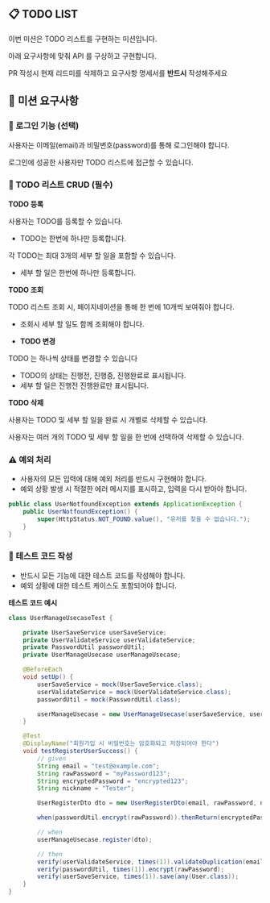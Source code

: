 ## 📋 TODO LIST
이번 미션은 TODO 리스트를 구현하는 미션입니다.

아래 요구사항에 맞춰 API 를 구상하고 구현합니다.

PR 작성시 현재 리드미를 삭제하고 요구사항 명세서를 **반드시** 작성해주세요  

## 🎯 미션 요구사항

### 🔑 로그인 기능 (선택)

사용자는 이메일(email)과 비밀번호(password)를 통해 로그인해야 합니다.

로그인에 성공한 사용자만 TODO 리스트에 접근할 수 있습니다.

### 📌 TODO 리스트 CRUD (필수)

**TODO 등록**

사용자는 TODO를 등록할 수 있습니다.
- TODO는 한번에 하나만 등록합니다.

각 TODO는 최대 3개의 세부 할 일을 포함할 수 있습니다.
- 세부 할 일은 한번에 하나만 등록합니다.

**TODO 조회**

TODO 리스트 조회 시, 페이지네이션을 통해 한 번에 10개씩 보여줘야 합니다.
- 조회시 세부 할 일도 함께 조회해야 합니다.

- **TODO 변경**

TODO 는 하나씩 상태를 변경할 수 있습니다
- TODO의 상태는 진행전, 진행중, 진행완료로 표시됩니다.
- 세부 할 일은 진행전 진행완료만 표시됩니다.

**TODO 삭제**

사용자는 TODO 및 세부 할 일을 완료 시 개별로 삭제할 수 있습니다.

사용자는 여러 개의 TODO 및 세부 할 일을 한 번에 선택하여 삭제할 수 있습니다.

### ⚠️ 예외 처리

- 사용자의 모든 입력에 대해 예외 처리를 반드시 구현해야 합니다.
- 예외 상황 발생 시 적절한 에러 메시지를 표시하고, 입력을 다시 받아야 합니다.

```java
public class UserNotfoundException extends ApplicationException {
    public UserNotfoundException() {
        super(HttpStatus.NOT_FOUND.value(), "유저를 찾을 수 없습니다.");
    }
}
```

### 🧪 테스트 코드 작성

- 반드시 모든 기능에 대한 테스트 코드를 작성해야 합니다.
- 예외 상황에 대한 테스트 케이스도 포함되어야 합니다.

**테스트 코드 예시**
```java
class UserManageUsecaseTest {

    private UserSaveService userSaveService;
    private UserValidateService userValidateService;
    private PasswordUtil passwordUtil;
    private UserManageUsecase userManageUsecase;

    @BeforeEach
    void setUp() {
        userSaveService = mock(UserSaveService.class);
        userValidateService = mock(UserValidateService.class);
        passwordUtil = mock(PasswordUtil.class);

        userManageUsecase = new UserManageUsecase(userSaveService, userValidateService, passwordUtil);
    }

    @Test
    @DisplayName("회원가입 시 비밀번호는 암호화되고 저장되어야 한다")
    void testRegisterUserSuccess() {
        // given
        String email = "test@example.com";
        String rawPassword = "myPassword123";
        String encryptedPassword = "encrypted123";
        String nickname = "Tester";

        UserRegisterDto dto = new UserRegisterDto(email, rawPassword, nickname);

        when(passwordUtil.encrypt(rawPassword)).thenReturn(encryptedPassword);

        // when
        userManageUsecase.register(dto);

        // then
        verify(userValidateService, times(1)).validateDuplication(email);
        verify(passwordUtil, times(1)).encrypt(rawPassword);
        verify(userSaveService, times(1)).save(any(User.class));
    }
}
```



